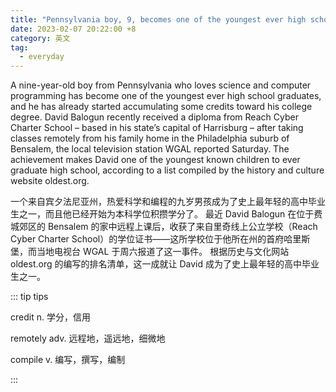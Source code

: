 ```yaml
---
title: "Pennsylvania boy, 9, becomes one of the youngest ever high school graduates"
date: 2023-02-07 20:22:00 +8
category: 英文
tag:
  - everyday
---
```


A nine-year-old boy from Pennsylvania who loves science and computer programming has become one of the youngest ever high school graduates, and he has already started accumulating some credits toward his college degree. David Balogun recently received a diploma from Reach Cyber Charter School – based in his state’s capital of Harrisburg – after taking classes remotely from his family home in the Philadelphia suburb of Bensalem, the local television station WGAL reported Saturday. The achievement makes David one of the youngest known children to ever graduate high school, according to a list compiled by the history and culture website oldest.org.

一个来自宾夕法尼亚州，热爱科学和编程的九岁男孩成为了史上最年轻的高中毕业生之一，而且他已经开始为本科学位积攒学分了。 最近 David Balogun 在位于费城郊区的 Bensalem 的家中远程上课后，收获了来自里奇线上公立学校（Reach Cyber Charter School）的学位证书——这所学校位于他所在州的首府哈里斯堡，而当地电视台 WGAL 于周六报道了这一事件。 根据历史与文化网站 oldest.org 的编写的排名清单，这一成就让 David 成为了史上最年轻的高中毕业生之一。

::: tip tips

credit n. 学分，信用

remotely adv. 远程地，遥远地，细微地

compile v. 编写，撰写，编制

:::

